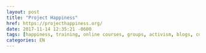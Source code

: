 ```yaml
---
layout: post
title: "Project Happiness"
href: https://projecthappiness.org/
date: 2017-11-14 12:35:21 -0600
tags: [happiness, training, online courses, groups, activism, blogs, collaborative]
categories: EN
---
```

